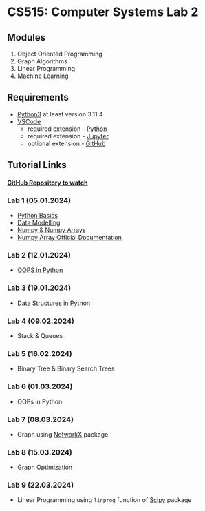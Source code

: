 # CS515: Computer Systems Lab 2

## Modules

1. Object Oriented Programming
2. Graph Algorithms
3. Linear Programming
4. Machine Learning

## Requirements

- [Python3](python.org/downloads/) at least version 3.11.4
- [VSCode](https://code.visualstudio.com/download)
  - required extension - [Python](https://marketplace.visualstudio.com/items?itemName=ms-python.python)
  - required extension - [Jupyter](https://marketplace.visualstudio.com/items?itemName=ms-toolsai.jupyter)
  - optional extension - [GitHub](https://marketplace.visualstudio.com/items?itemName=GitHub.vscode-pull-request-github)

## Tutorial Links

#### [GitHub Repository to watch](https://github.com/Nelson-iitp/CS515/)

### Lab 1 (05.01.2024)

- [Python Basics](https://www.w3schools.com/python/python_comments.asp)
- [Data Modelling](https://docs.python.org/3/reference/datamodel.html)
- [Numpy & Numpy Arrays](https://www.w3schools.com/python/numpy/default.asp)
- [Numpy Array Official Documentation](https://numpy.org/doc/stable/reference/generated/numpy.array.html)

### Lab 2 (12.01.2024)

- [OOPS in Python](https://www.geeksforgeeks.org/python-oops-concepts/)

### Lab 3 (19.01.2024)

- [Data Structures in Python](https://www.geeksforgeeks.org/python-data-structures/)

### Lab 4 (09.02.2024)

- Stack & Queues

### Lab 5 (16.02.2024)

- Binary Tree & Binary Search Trees

### Lab 6 (01.03.2024)

- OOPs in Python

### Lab 7 (08.03.2024)

- Graph using [NetworkX](https://networkx.org/) package

### Lab 8 (15.03.2024)

- Graph Optimization

### Lab 9 (22.03.2024)

- Linear Programming using `linprog` function of [Scipy](https://scipy.org/) package